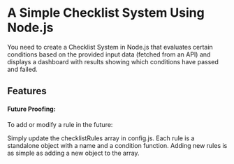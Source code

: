 
# A Simple Checklist System Using Node.js

You need to create a Checklist System in Node.js that evaluates certain conditions
based on the provided input data (fetched from an API) and displays a dashboard with
results showing which conditions have passed and failed.


## Features

####  Future Proofing:
To add or modify a rule in the future:

Simply update the checklistRules array in config.js.
Each rule is a standalone object with a name and a condition function. Adding new rules is as simple as adding a new object to the array.

